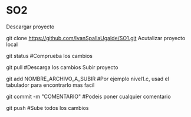 # SO2
Descargar proyecto

git clone https://github.com/IvanSpallaUgalde/SO1.git
Acutalizar proyecto local

git status #Comprueba los cambios

git pull #Descarga los cambios
Subir proyecto

git add NOMBRE_ARCHIVO_A_SUBIR #Por ejemplo nivel1.c, usad el tabulador para encontrarlo mas facil

git commit -m "COMENTARIO" #Podeis poner cualquier comentario

git push #Sube todos los cambios

